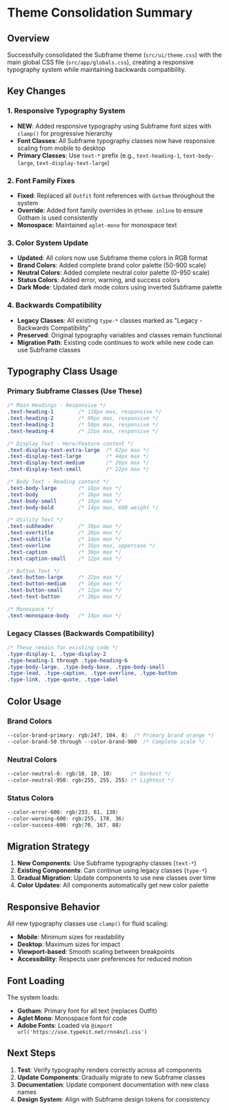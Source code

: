 # Theme Consolidation Summary

## Overview
Successfully consolidated the Subframe theme (`src/ui/theme.css`) with the main global CSS file (`src/app/globals.css`), creating a responsive typography system while maintaining backwards compatibility.

## Key Changes

### 1. Responsive Typography System
- **NEW**: Added responsive typography using Subframe font sizes with `clamp()` for progressive hierarchy
- **Font Classes**: All Subframe typography classes now have responsive scaling from mobile to desktop
- **Primary Classes**: Use `text-*` prefix (e.g., `text-heading-1`, `text-body-large`, `text-display-text-large`)

### 2. Font Family Fixes
- **Fixed**: Replaced all `Outfit` font references with `Gotham` throughout the system
- **Override**: Added font family overrides in `@theme inline` to ensure Gotham is used consistently
- **Monospace**: Maintained `aglet-mono` for monospace text

### 3. Color System Update
- **Updated**: All colors now use Subframe theme colors in RGB format
- **Brand Colors**: Added complete brand color palette (50-900 scale)
- **Neutral Colors**: Added complete neutral color palette (0-950 scale)
- **Status Colors**: Added error, warning, and success colors
- **Dark Mode**: Updated dark mode colors using inverted Subframe palette

### 4. Backwards Compatibility
- **Legacy Classes**: All existing `type-*` classes marked as "Legacy - Backwards Compatibility"
- **Preserved**: Original typography variables and classes remain functional
- **Migration Path**: Existing code continues to work while new code can use Subframe classes

## Typography Class Usage

### Primary Subframe Classes (Use These)
```css
/* Main Headings - Responsive */
.text-heading-1        /* 118px max, responsive */
.text-heading-2        /* 99px max, responsive */
.text-heading-3        /* 50px max, responsive */
.text-heading-4        /* 22px max, responsive */

/* Display Text - Hero/Feature content */
.text-display-text-extra-large  /* 62px max */
.text-display-text-large        /* 44px max */
.text-display-text-medium       /* 26px max */
.text-display-text-small        /* 22px max */

/* Body Text - Reading content */
.text-body-large       /* 18px max */
.text-body             /* 16px max */
.text-body-small       /* 16px max */
.text-body-bold        /* 14px max, 600 weight */

/* Utility Text */
.text-subheader        /* 30px max */
.text-overtitle        /* 20px max */
.text-subtitle         /* 14px max */
.text-overline         /* 16px max, uppercase */
.text-caption          /* 30px max */
.text-caption-small    /* 12px max */

/* Button Text */
.text-button-large     /* 22px max */
.text-button-medium    /* 16px max */
.text-button-small     /* 12px max */
.text-text-button      /* 20px max */

/* Monospace */
.text-monospace-body   /* 14px max */
```

### Legacy Classes (Backwards Compatibility)
```css
/* These remain for existing code */
.type-display-1, .type-display-2
.type-heading-1 through .type-heading-6
.type-body-large, .type-body-base, .type-body-small
.type-lead, .type-caption, .type-overline, .type-button
.type-link, .type-quote, .type-label
```

## Color Usage

### Brand Colors
```css
--color-brand-primary: rgb(247, 104, 8)  /* Primary brand orange */
--color-brand-50 through --color-brand-900  /* Complete scale */
```

### Neutral Colors
```css
--color-neutral-0: rgb(10, 10, 10)      /* Darkest */
--color-neutral-950: rgb(255, 255, 255) /* Lightest */
```

### Status Colors
```css
--color-error-600: rgb(233, 61, 130)
--color-warning-600: rgb(255, 178, 36)
--color-success-600: rgb(70, 167, 88)
```

## Migration Strategy

1. **New Components**: Use Subframe typography classes (`text-*`)
2. **Existing Components**: Can continue using legacy classes (`type-*`)
3. **Gradual Migration**: Update components to use new classes over time
4. **Color Updates**: All components automatically get new color palette

## Responsive Behavior

All new typography classes use `clamp()` for fluid scaling:
- **Mobile**: Minimum sizes for readability
- **Desktop**: Maximum sizes for impact
- **Viewport-based**: Smooth scaling between breakpoints
- **Accessibility**: Respects user preferences for reduced motion

## Font Loading

The system loads:
- **Gotham**: Primary font for all text (replaces Outfit)
- **Aglet Mono**: Monospace font for code
- **Adobe Fonts**: Loaded via `@import url('https://use.typekit.net/rnn4nzl.css')`

## Next Steps

1. **Test**: Verify typography renders correctly across all components
2. **Update Components**: Gradually migrate to new Subframe classes
3. **Documentation**: Update component documentation with new class names
4. **Design System**: Align with Subframe design tokens for consistency
